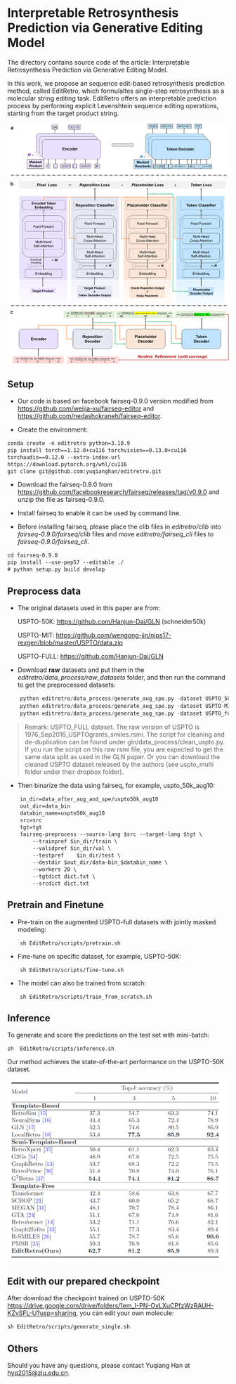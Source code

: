 # Interpretable Retrosynthesis Prediction via Generative Editing Model 

The directory contains source code of the article: Interpretable Retrosynthesis Prediction via Generative Editing Model.

In this work, we propose an sequence edit-based retrosynthesis prediction method, called EditRetro, which formulaltes single-step retrosynthesis as a molecular string editing task. EditRetro offers an interpretable prediction process by performing explicit Levenshtein sequence editing operations, starting from the target product string. 
<div align=center>
<img src=model.jpg width="600px">
</div>

## Setup
- Our code is based on facebook fairseq-0.9.0 version modified from https://github.com/weijia-xu/fairseq-editor and https://github.com/nedashokraneh/fairseq-editor.

- Create the environment:

```
conda create -n editretro python=3.10.9
pip install torch==1.12.0+cu116 torchvision==0.13.0+cu116 torchaudio==0.12.0 --extra-index-url https://download.pytorch.org/whl/cu116
git clone git@github.com:yuqianghan/editretro.git
```

- Download the fairseq-0.9.0 from https://github.com/facebookresearch/fairseq/releases/tag/v0.9.0 and unzip the file as fairseq-0.9.0.

- Install fairseq to enable it can be used by command line.
  
- Before installing fairseq, please place the clib files in _editretro/clib_ into _fairseq-0.9.0/fairseq/clib_ files and move _editretro/fairseq_cli_ files to _fairseq-0.9.0/fairseq_cli_.

```
cd fairseq-0.9.0
pip install --use-pep57 --editable ./ 
# python setup.py build develop
```

## Preprocess data
- The original datasets used in this paper are from:

   USPTO-50K: https://github.com/Hanjun-Dai/GLN  (schneider50k)

   USPTO-MIT: https://github.com/wengong-jin/nips17-rexgen/blob/master/USPTO/data.zip

   USPTO-FULL: https://github.com/Hanjun-Dai/GLN

- Download **raw** datasets and put them in the _editretro/data_process/raw_datasets_ folder, and then run the command to get the preprocessed datasets:
```python
    python editretro/data_process/generate_aug_spe.py -dataset USPTO_50K -augmentation 10 -processes 8
    python editretro/data_process/generate_aug_spe.py -dataset USPTO-MIT -augmentation 5 -processes 8
    python editretro/data_process/generate_aug_spe.py -dataset USPTO_full -augmentation 5 -processes 8
```

> Remark: USPTO_FULL dataset. The raw version of USPTO is 1976_Sep2016_USPTOgrants_smiles.rsmi. The script for cleaning and de-duplication can be found under gln/data_process/clean_uspto.py. If you run the script on this raw rsmi file, you are expected to get the same data split as used in the GLN paper. Or you can download the cleaned USPTO dataset released by the authors (see uspto_multi folder under their dropbox folder).

- Then binarize the data using fairseq, for example, uspto_50k_aug10:
```shell
    in_dir=data_after_aug_and_spe/uspto50k_aug10
    out_dir=data_bin
    databin_name=uspto50k_aug10
    src=src
    tgt=tgt
    fairseq-preprocess --source-lang $src --target-lang $tgt \
        --trainpref $in_dir/train \
        --validpref $in_dir/val \
        --testpref    $in_dir/test \
        --destdir $out_dir/data-bin_$databin_name \
        --workers 20 \
        --tgtdict dict.txt \
        --srcdict dict.txt
```

## Pretrain and Finetune
- Pre-train on the augmented USPTO-full datasets with jointly masked modeling:
```shell
    sh EditRetro/scripts/pretrain.sh
```
- Fine-tune on specific dataset, for example, USPTO-50K:
```shell
    sh EditRetro/scripts/fine-tune.sh
```
- The model can also be trained from scratch:
```shell
    sh EditRetro/scripts/train_from_scratch.sh
```


## Inference
To generate and score the predictions on the test set with mini-batch:
```shell
sh  EditRetro/scripts/inference.sh
```
Our method achieves the state-of-the-art performance on the USPTO-50K dataset. 
<div align=center>
<img src=results.png width="600px">
</div>

## Edit with our prepared checkpoint
After download the checkpoint trained on USPTO-50K https://drive.google.com/drive/folders/1em_I-PN-OvLXuCPfzWzRAUH-KZvSFL-U?usp=sharing, you can edit your own molecule:
```shell
sh EditRetro/scripts/generate_single.sh
```


<!-- 
## Citation
```
@article{han2023editretro,
	title={Explainable and Diverse Retrosynthesis Prediction via Generative Editing Model},
	author={Han, Yuqiang et al.},
	journal={},
	year={2023}
}
``` -->

## Others
Should you have any questions, please contact Yuqiang Han at hyq2015@zju.edu.cn.
